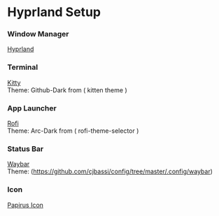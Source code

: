 # Hyprland Setup

### Window Manager
[Hyprland](https://hyprland.org)

### Terminal
[Kitty](https://sw.kovidgoyal.net/kitty) \
Theme: Github-Dark from ( kitten theme )

### App Launcher
[Rofi](https://github.com/davatorium/rofi) \
Theme: Arc-Dark from ( rofi-theme-selector )

### Status Bar
[Waybar](https://github.com/Alexays/Waybar) \
Theme: (https://github.com/cjbassi/config/tree/master/.config/waybar)

### Icon
[Papirus Icon](https://github.com/PapirusDevelopmentTeam/papirus-icon-theme)